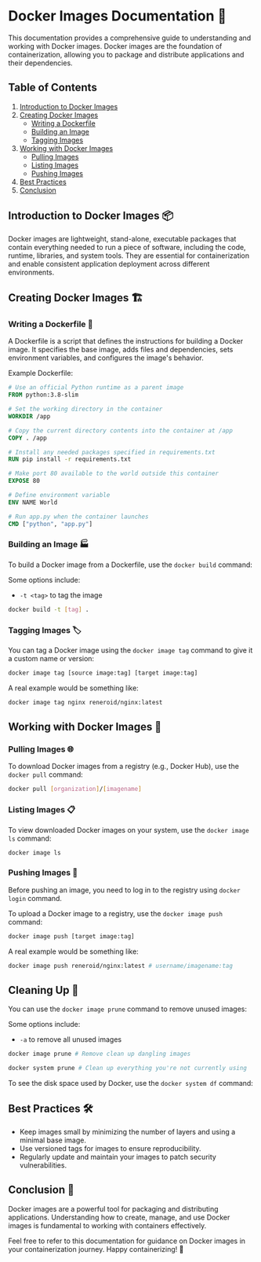 # Docker Images Documentation 🐳

This documentation provides a comprehensive guide to understanding and working with Docker images. Docker images are the foundation of containerization, allowing you to package and distribute applications and their dependencies.

## Table of Contents

1. [Introduction to Docker Images](#introduction-to-docker-images-📦)
2. [Creating Docker Images](#creating-docker-images-🏗️)
   - [Writing a Dockerfile](#writing-a-dockerfile-📜)
   - [Building an Image](#building-an-image-🏭)
   - [Tagging Images](#tagging-images-🏷️)
3. [Working with Docker Images](#working-with-docker-images-🔄)
   - [Pulling Images](#pulling-images-🌐)
   - [Listing Images](#listing-images-📋)
   - [Pushing Images](#pushing-images-🚀)
4. [Best Practices](#best-practices-🛠️)
5. [Conclusion](#conclusion-🚀)

## Introduction to Docker Images 📦

Docker images are lightweight, stand-alone, executable packages that contain everything needed to run a piece of software, including the code, runtime, libraries, and system tools. They are essential for containerization and enable consistent application deployment across different environments.

## Creating Docker Images 🏗️

### Writing a Dockerfile 📜

A Dockerfile is a script that defines the instructions for building a Docker image. It specifies the base image, adds files and dependencies, sets environment variables, and configures the image's behavior.

Example Dockerfile:

```dockerfile
# Use an official Python runtime as a parent image
FROM python:3.8-slim

# Set the working directory in the container
WORKDIR /app

# Copy the current directory contents into the container at /app
COPY . /app

# Install any needed packages specified in requirements.txt
RUN pip install -r requirements.txt

# Make port 80 available to the world outside this container
EXPOSE 80

# Define environment variable
ENV NAME World

# Run app.py when the container launches
CMD ["python", "app.py"]
```

### Building an Image 🏭

To build a Docker image from a Dockerfile, use the `docker build` command:

Some options include:
- `-t <tag>` to tag the image

```bash
docker build -t [tag] .
```

### Tagging Images 🏷️

You can tag a Docker image using the `docker image tag` command to give it a custom name or version:

```bash
docker image tag [source image:tag] [target image:tag]
```

A real example would be something like: 
    
```bash
docker image tag nginx reneroid/nginx:latest
```

## Working with Docker Images 🔄

### Pulling Images 🌐

To download Docker images from a registry (e.g., Docker Hub), use the `docker pull` command:

```bash
docker pull [organization]/[imagename]
```

### Listing Images 📋

To view downloaded Docker images on your system, use the `docker image ls` command:

```bash
docker image ls
```

### Pushing Images 🚀
Before pushing an image, you need to log in to the registry using `docker login` command.

To upload a Docker image to a registry, use the `docker image push` command:

```bash
docker image push [target image:tag]
```

A real example would be something like: 
    
```bash
docker image push reneroid/nginx:latest # username/imagename:tag
```

## Cleaning Up 🧹
You can use the `docker image prune` command to remove unused images:

Some options include:
- `-a` to remove all unused images

```bash
docker image prune # Remove clean up dangling images
```

```bash
docker system prune # Clean up everything you're not currently using
```

To see the disk space used by Docker, use the `docker system df` command:
## Best Practices 🛠️

- Keep images small by minimizing the number of layers and using a minimal base image.
- Use versioned tags for images to ensure reproducibility.
- Regularly update and maintain your images to patch security vulnerabilities.

## Conclusion 🚀

Docker images are a powerful tool for packaging and distributing applications. Understanding how to create, manage, and use Docker images is fundamental to working with containers effectively.

Feel free to refer to this documentation for guidance on Docker images in your containerization journey. Happy containerizing! 🚀
